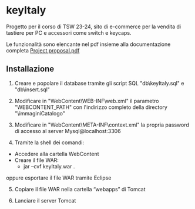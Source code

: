 # keyItaly

Progetto per il corso di TSW 23-24, sito di e-commerce per la vendita di tastiere per PC e accessori come switch e keycaps.

Le funzionalità sono elencante nel pdf insieme alla documentazione completa [Project proposal.pdf](https://github.com/g-cer/ProgettoTsw23-24/blob/main/Project%20proposal.pdf)

## Installazione

1. Creare e popolare il database tramite gli script SQL "db\keyItaly.sql" e "db\insert.sql"

2. Modificare in "WebContent\WEB-INF\web.xml" il parametro "WEBCONTENT_PATH" con l'indirizzo completo della directory "\immaginiCatalogo"

3. Modificare in "WebContent\META-INF\context.xml" la propria password di accesso al server Mysql@localhost:3306

4. Tramite la shell dei comandi:
- Accedere alla cartella WebContent
- Creare il file WAR:
	- jar –cvf keyItaly.war .
 
 oppure esportare il file WAR tramite Eclipse

5. Copiare il file WAR nella cartella “webapps” di Tomcat

6. Lanciare il server Tomcat
